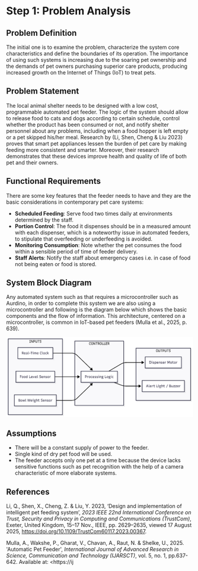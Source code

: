 # Step 1: Problem Analysis

## Problem Definition
The initial one is to examine the problem, characterize the system core characteristics and define the boundaries of its operation. The importance of using such systems is increasing due to the soaring pet ownership and the demands of pet owners purchasing superior care products, producing increased growth on the Internet of Things (IoT) to treat pets.

## Problem Statement
The local animal shelter needs to be designed with a low cost, programmable automated pet feeder. The logic of the system should allow to release food to cats and dogs according to certain schedule, control whether the product has been consumed or not, and notify shelter personnel about any problems, including when a food hopper is left empty or a pet skipped his/her meal. Research by (Li, Shen, Cheng & Liu 2023) proves that smart pet appliances lessen the burden of pet care by making feeding more consistent and smarter. Moreover, their research demonstrates that these devices improve health and quality of life of both pet and their owners.

## Functional Requirements
There are some key features that the feeder needs to have and they are the basic considerations in contemporary pet care systems:
* **Scheduled Feeding**: Serve food two times daily at environments determined by the staff.
* **Portion Control**: The food it dispenses should be in a measured amount with each dispenser, which is a noteworthy issue in automated feeders, to stipulate that overfeeding or underfeeding is avoided.
* **Monitoring Consumption**: Note whether the pet consumes the food within a sensible period of time of feeder delivery.
* **Staff Alerts**: Notify the staff about emergency cases i.e. in case of food not being eaten or food is stored.

## System Block Diagram
Any automated system such as that requires a microcontroller such as Aurdino, in order to complete this system we are also using a microcontroller and following is the diagram below which shows the basic components and the flow of information. This architecture, centered on a microcontroller, is common in IoT-based pet feeders (Mulla et al., 2025, p. 639).

![System Block Diagram](system_block_diagram.png)

## Assumptions
* There will be a constant supply of power to the feeder.
* Single kind of dry pet food will be used.
* The feeder accepts only one pet at a time because the device lacks sensitive functions such as pet recognition with the help of a camera characteristic of more elaborate systems.

## References
Li, Q., Shen, X., Cheng, Z. & Liu, Y. 2023, ‘Design and implementation of intelligent pet feeding system’, *2023 IEEE 22nd International Conference on Trust, Security and Privacy in Computing and Communications (TrustCom)*, Exeter, United Kingdom, 15–17 Nov., IEEE, pp. 2629–2635, viewed 17 August 2025, <https://doi.org/10.1109/TrustCom60117.2023.00367>.

Mulla, A., Wakshe, P., Gharat, V., Chavan, A., Raut, N. & Shelke, U., 2025. 'Automatic Pet Feeder', *International Journal of Advanced Research in Science, Communication and Technology (IJARSCT)*, vol. 5, no. 1, pp.637-642. Available at: <https://ij

 
